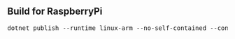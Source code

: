 ﻿Build for RaspberryPi
-

<pre>
dotnet publish --runtime linux-arm --no-self-contained --configuration Release
</pre>